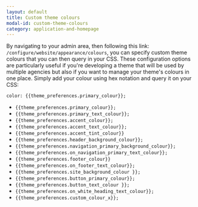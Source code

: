 ```yaml
---
layout: default
title: Custom theme colours
modal-id: custom-theme-colours
category: application-and-homepage
---
```

By navigating to your admin area, then following this link: ``/configure/website/appearance/colours``, you can specify custom theme colours that you can then query in your CSS. These configuration options are particularly useful if you're developing a theme that will be used by multiple agencies but also if you want to manage your theme's colours in one place. Simply add your colour using hex notation and query it on your CSS:

``color: {{theme_preferences.primary_colour}};``

- ``{{theme_preferences.primary_colour}};``
- ``{{theme_preferences.primary_text_colour}};``
- ``{{theme_preferences.accent_colour}};``
- ``{{theme_preferences.accent_text_colour}};``
- ``{{theme_preferences.accent_tint_colour}}``
- ``{{theme_preferences.header_background_colour}};``
- ``{{theme_preferences.navigation_primary_background_colour}};``
- ``{{theme_preferences.on_navigation_primary_text_colour}};``
- ``{{theme_preferences.footer_colour}}``
- ``{{theme_preferences.on_footer_text_colour}};``
- ``{{theme_preferences.site_background_colour }};``
- ``{{theme_preferences.button_primary_colour}};``
- ``{{theme_preferences.button_text_colour }};``
- ``{{theme_preferences.on_white_heading_text_colour}};``
- ``{{theme_preferences.custom_colour_x}};``